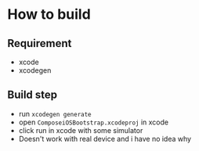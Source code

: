 # How to build

## Requirement

- xcode
- xcodegen

## Build step

- run `xcodegen generate`
- open `ComposeiOSBootstrap.xcodeproj` in xcode
- click run in xcode with some simulator
- Doesn't work with real device and i have no idea why
